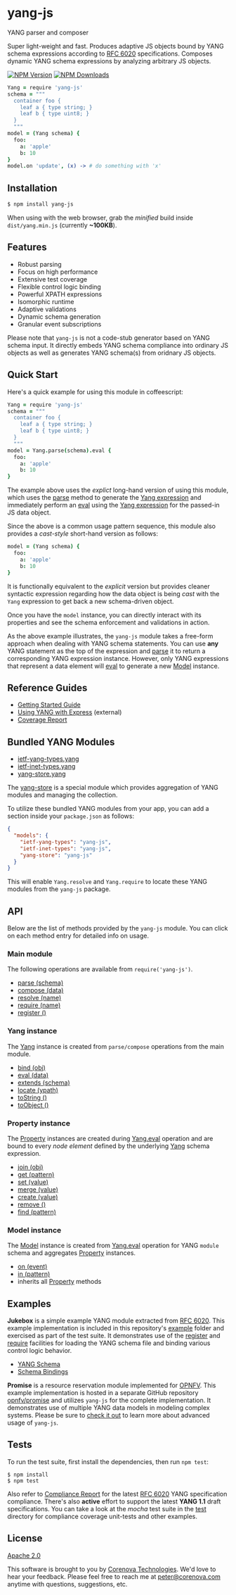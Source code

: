 # yang-js

YANG parser and composer

Super light-weight and fast. Produces adaptive JS objects bound by
YANG schema expressions according to
[RFC 6020](http://tools.ietf.org/html/rfc6020)
specifications. Composes dynamic YANG schema expressions by analyzing
arbitrary JS objects.

  [![NPM Version][npm-image]][npm-url]
  [![NPM Downloads][downloads-image]][downloads-url]

```coffeescript
Yang = require 'yang-js'
schema = """
  container foo {
    leaf a { type string; }
    leaf b { type uint8; }
  }
  """
model = (Yang schema) {
  foo:
    a: 'apple'
    b: 10
}
model.on 'update', (x) -> # do something with 'x'
```

## Installation

```bash
$ npm install yang-js
```

When using with the web browser, grab the *minified* build inside
`dist/yang.min.js` (currently **~100KB**).

## Features

* Robust parsing
* Focus on high performance
* Extensive test coverage
* Flexible control logic binding
* Powerful XPATH expressions
* Isomorphic runtime
* Adaptive validations
* Dynamic schema generation
* Granular event subscriptions

Please note that `yang-js` is not a code-stub generator based on YANG
schema input. It directly embeds YANG schema compliance into ordinary
JS objects as well as generates YANG schema(s) from oridnary JS
objects.

## Quick Start

Here's a quick example for using this module in coffeescript:

```coffeescript
Yang = require 'yang-js'
schema = """
  container foo {
    leaf a { type string; }
    leaf b { type uint8; }
  }
  """
model = Yang.parse(schema).eval {
  foo:
    a: 'apple'
    b: 10
}
```

The example above uses the *explict* long-hand version of using this
module, which uses the [parse](./src/core/yang.litcoffee#parse-schema)
method to generate the [Yang expression](./src/core/yang.litcoffee) and
immediately perform an [eval](./src/core/yang.litcoffee#eval-data-opts)
using the [Yang expression](./src/core/yang.litcoffee) for the passed-in JS
data object.

Since the above is a common usage pattern sequence, this module also
provides a *cast-style* short-hand version as follows:

```coffeescript
model = (Yang schema) {
  foo:
    a: 'apple'
    b: 10
}
```

It is functionally equivalent to the *explicit* version but provides
cleaner syntactic expression regarding how the data object is being
*cast* with the `Yang` expression to get back a new schema-driven
object.

Once you have the `model` instance, you can directly interact with its
properties and see the schema enforcement and validations in action.

As the above example illustrates, the `yang-js` module takes a
free-form approach when dealing with YANG schema statements. You can
use **any** YANG statement as the top of the expression and
[parse](./src/core/yang.litcoffee#parse-schema) it to return a
corresponding YANG expression instance. However, only YANG expressions
that represent a data element will
[eval](./src/core/yang.litcoffee#eval-data-opts) to generate a new
[Model](./src/core/model.litcoffee) instance.

## Reference Guides

- [Getting Started Guide](./TUTORIAL.md)
- [Using YANG with Express](http://github.com/corenova/yang-express) (external)
- [Coverage Report](./test/yang-compliance-coverage.md)

## Bundled YANG Modules

- [ietf-yang-types.yang](./schema/ietf-yang-types.yang)
- [ietf-inet-types.yang](./schema/ietf-inet-types.yang)
- [yang-store.yang](./schema/yang-store.yang)

The [yang-store](./src/yang-store.coffee) is a special module which
provides aggregation of YANG modules and managing the collection.

To utilize these bundled YANG modules from your app, you can add a
section inside your `package.json` as follows:

```json
{
  "models": {
	"ietf-yang-types": "yang-js",
	"ietf-inet-types": "yang-js",
    "yang-store": "yang-js"
  }
}
```

This will enable `Yang.resolve` and `Yang.require` to locate these
YANG modules from the `yang-js` package.

## API

Below are the list of methods provided by the `yang-js` module. You
can click on each method entry for detailed info on usage.

### Main module

The following operations are available from `require('yang-js')`.

- [parse (schema)](./src/core/yang.litcoffee#parse-schema)
- [compose (data)](./src/core/yang.litcoffee#compose-data-opts)
- [resolve (name)](./src/core/yang.litcoffee#resolve-from-name)
- [require (name)](./src/core/yang.litcoffee#require-name-opts)
- [register ()](./src/core/yang.litcoffee#register-opts)

### Yang instance

The [Yang](./src/core/yang.litcoffee) instance is created from
`parse/compose` operations from the main module.

- [bind (obj)](./src/core/yang.litcoffee#bind-obj)
- [eval (data)](./src/core/yang.litcoffee#eval-data-opts)
- [extends (schema)](./src/core/yang.litcoffee#extends-schema)
- [locate (ypath)](./src/core/yang.litcoffee#locate-ypath)
- [toString ()](./src/core/yang.litcoffee#tostring-opts)
- [toObject ()](./src/core/yang.litcoffee#toobject)

### Property instance

The [Property](./src/core/property.litcoffee) instances are created during
[Yang.eval](./src/core/yang.litcoffee#eval-data-opts) operation and are
bound to every *node element* defined by the underlying
[Yang](./src/core/yang.litcoffee) schema expression.

- [join (obj)](./src/core/property.litcoffee#join-obj)
- [get (pattern)](./src/core/property.litcoffee#get-pattern)
- [set (value)](./src/core/property.litcoffee#set-value)
- [merge (value)](./src/core/property.litcoffee#merge-value)
- [create (value)](./src/core/property.litcoffee#create-value)
- [remove ()](./src/core/property.litcoffee#remove-value)
- [find (pattern)](./src/core/property.litcoffee#find-pattern)

### Model instance

The [Model](./src/core/model.litcoffee) instance is created from
[Yang.eval](./src/core/yang.litcoffee#eval-data-opts) operation for
YANG `module` schema and aggregates
[Property](./src/core/property.litcoffee) instances.

- [on (event)](./src/core/model.litcoffee#on-event)
- [in (pattern)](./src/core/model.litcoffee#in-pattern)
- inherits all [Property](./src/core/property.litcoffee) methods

## Examples

**Jukebox** is a simple example YANG module extracted from
[RFC 6020](http://tools.ietf.org/html/rfc6020). This example
implementation is included in this repository's [example](./example)
folder and exercised as part of the test suite. It demonstrates use of
the [register](./src/core/yang.litcoffee#register) and
[require](./src/core/yang.litcoffee#require-name-opts) facilities for
loading the YANG schema file and binding various control logic
behavior.

 - [YANG Schema](./example/jukebox.yang)
 - [Schema Bindings](./example/jukebox.coffee)

**Promise** is a resource reservation module implemented for
[OPNFV](http://opnfv.org). This example implementation is hosted in a
separate GitHub repository
[opnfv/promise](http://github.com/opnfv/promise) and utilizes
`yang-js` for the complete implementation. It demonstrates use of
multiple YANG data models in modeling complex systems. Please be sure
to [check it out](http://github.com/opnfv/promise) to learn more about
advanced usage of `yang-js`.

## Tests

To run the test suite, first install the dependencies, then run `npm
test`:
```
$ npm install
$ npm test
```

Also refer to [Compliance Report](./test/yang-compliance-coverage.md)
for the latest [RFC 6020](http://tools.ietf.org/html/rfc6020) YANG
specification compliance. There's also **active** effort to support
the latest **YANG 1.1** draft specifications. You can take a look at
the *mocha* test suite in the [test](./test) directory for compliance
coverage unit-tests and other examples.

## License
  [Apache 2.0](LICENSE)

This software is brought to you by
[Corenova Technologies](http://www.corenova.com). We'd love to hear
your feedback.  Please feel free to reach me at <peter@corenova.com>
anytime with questions, suggestions, etc.

[npm-image]: https://img.shields.io/npm/v/yang-js.svg
[npm-url]: https://npmjs.org/package/yang-js
[downloads-image]: https://img.shields.io/npm/dt/yang-js.svg
[downloads-url]: https://npmjs.org/package/yang-js
